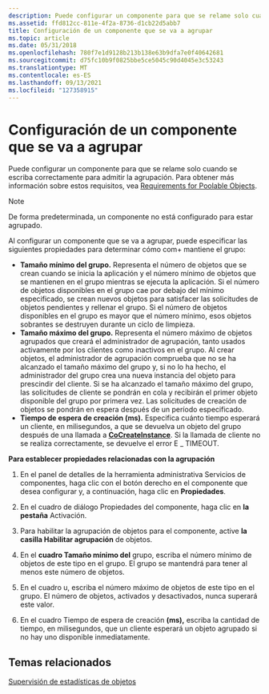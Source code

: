 ```yaml
---
description: Puede configurar un componente para que se relame solo cuando se escriba correctamente para admitir la agrupación. Para más información sobre estos requisitos, consulte Requisitos para objetos agrupables.
ms.assetid: ffd812cc-811e-4f2a-8736-d1cb22d5abb7
title: Configuración de un componente que se va a agrupar
ms.topic: article
ms.date: 05/31/2018
ms.openlocfilehash: 780f7e1d9128b213b138e63b9dfa7e0f40642681
ms.sourcegitcommit: d75fc10b9f0825bbe5ce5045c90d4045e3c53243
ms.translationtype: MT
ms.contentlocale: es-ES
ms.lasthandoff: 09/13/2021
ms.locfileid: "127358915"
---
```

# <a name="configuring-a-component-to-be-pooled"></a>Configuración de un componente que se va a agrupar

Puede configurar un componente para que se relame solo cuando se escriba correctamente para admitir la agrupación. Para obtener más información sobre estos requisitos, vea [Requirements for Poolable Objects](requirements-for-poolable-objects.md).

> [!Note]  
> De forma predeterminada, un componente no está configurado para estar agrupado.

 

Al configurar un componente que se va a agrupar, puede especificar las siguientes propiedades para determinar cómo com+ mantiene el grupo:

-   **Tamaño mínimo del grupo.** Representa el número de objetos que se crean cuando se inicia la aplicación y el número mínimo de objetos que se mantienen en el grupo mientras se ejecuta la aplicación. Si el número de objetos disponibles en el grupo cae por debajo del mínimo especificado, se crean nuevos objetos para satisfacer las solicitudes de objetos pendientes y rellenar el grupo. Si el número de objetos disponibles en el grupo es mayor que el número mínimo, esos objetos sobrantes se destruyen durante un ciclo de limpieza.
-   **Tamaño máximo del grupo.** Representa el número máximo de objetos agrupados que creará el administrador de agrupación, tanto usados activamente por los clientes como inactivos en el grupo. Al crear objetos, el administrador de agrupación comprueba que no se ha alcanzado el tamaño máximo del grupo y, si no lo ha hecho, el administrador del grupo crea una nueva instancia del objeto para prescindir del cliente. Si se ha alcanzado el tamaño máximo del grupo, las solicitudes de cliente se pondrán en cola y recibirán el primer objeto disponible del grupo por primera vez. Las solicitudes de creación de objetos se pondrán en espera después de un período especificado.
-   **Tiempo de espera de creación (ms).** Especifica cuánto tiempo esperará un cliente, en milisegundos, a que se devuelva un objeto del grupo después de una llamada a [**CoCreateInstance**](/windows/desktop/api/combaseapi/nf-combaseapi-cocreateinstance). Si la llamada de cliente no se realiza correctamente, se devuelve el error E \_ TIMEOUT.

**Para establecer propiedades relacionadas con la agrupación**

1.  En el panel de detalles de la herramienta administrativa Servicios de componentes, haga clic con el botón derecho en el componente que desea configurar y, a continuación, haga clic en **Propiedades**.

2.  En el cuadro de diálogo Propiedades del componente, haga clic en **la pestaña** Activación.

3.  Para habilitar la agrupación de objetos para el componente, active **la casilla Habilitar agrupación** de objetos.

4.  En el **cuadro Tamaño mínimo del** grupo, escriba el número mínimo de objetos de este tipo en el grupo. El grupo se mantendrá para tener al menos este número de objetos.

5.  En el cuadro u, escriba el número máximo de objetos de este tipo en el grupo. El número de objetos, activados y desactivados, nunca superará este valor.

6.  En el cuadro Tiempo de espera de creación **(ms),** escriba la cantidad de tiempo, en milisegundos, que un cliente esperará un objeto agrupado si no hay uno disponible inmediatamente.

## <a name="related-topics"></a>Temas relacionados

<dl> <dt>

[Supervisión de estadísticas de objetos](monitoring-object-statistics.md)
</dt> </dl>

 

 
